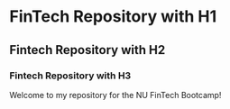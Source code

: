 # FinTech Repository with H1

## Fintech Repository with H2

### Fintech Repository with H3

Welcome to my repository for the NU FinTech Bootcamp!